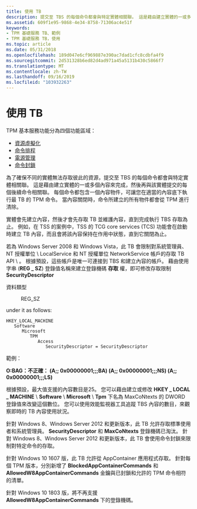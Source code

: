 ```yaml
---
title: 使用 TB
description: 提交至 TBS 的每個命令都會與特定實體相關聯。 這是藉由建立實體的一或多個內容來完成，然後再與該實體提交的每個後續命令相關聯。
ms.assetid: 609f1e95-9868-4e34-8758-71306ac4e51f
keywords:
- TPM 基礎服務 TB、範例
- TPM 基礎服務 TB，使用
ms.topic: article
ms.date: 05/31/2018
ms.openlocfilehash: 189d047e6cf969887e390ac7dad1cfc8cdbfa4f9
ms.sourcegitcommit: 2d531328b6ed82d4ad971a45a5131b430c5866f7
ms.translationtype: MT
ms.contentlocale: zh-TW
ms.lasthandoff: 09/16/2019
ms.locfileid: "103932263"
---
```

# <a name="using-tbs"></a>使用 TB

TPM 基本服務功能分為四個功能區域：

-   [資源虛擬化](resource-virtualization.md)
-   [命令排程](command-scheduling.md)
-   [電源管理](power-management.md)
-   [命令封鎖](command-blocking.md)

為了確保不同的實體無法存取彼此的資源，提交至 TBS 的每個命令都會與特定實體相關聯。 這是藉由建立實體的一或多個內容來完成，然後再與該實體提交的每個後續命令相關聯。 每個命令都包含一個內容物件，可讓您在適當的內容底下執行最 TB 的 TPM 命令。 當內容關閉時，命令所建立的所有物件都會從 TPM 進行清除。

實體會先建立內容，然後才會先存取 TB 並維護內容，直到完成執行 TBS 存取為止。 例如，在 TSS 的案例中，TSS 的 TCG core services (TCS) 功能會在啟動時建立 TB 內容，而且會將該內容保持在作用中狀態，直到它關閉為止。

若為 Windows Server 2008 和 Windows Vista，此 TB 會限制對系統管理員、NT 授權單位 \\ LocalService 和 NT 授權單位 NetworkService 帳戶的存取 TB API \\ 。 根據預設，這些帳戶是唯一可連接到 TBS 和建立內容的帳戶。 藉由使用字串 (**REG \_ SZ**) 登錄值名稱來建立登錄機碼 **存取** 權，即可修改存取限制 **SecurityDescriptor** <dl> <dt>

資料類型
</dt> <dd>REG_SZ</dd> </dl> under it as follows:

```
HKEY_LOCAL_MACHINE
   Software
      Microsoft
         TPM
            Access
               SecurityDescriptor = SecurityDescriptor
```

範例：

**O:BAG：不正確： (A;; 0x00000001;;;BA)  (A;; 0x00000001;;;NS)  (A;; 0x00000001;;;LS)**

根據預設，最大值支援的內容數目是25。 您可以藉由建立或修改 **HKEY \_ LOCAL \_ MACHINE**   \\ **Software** \\ **Microsoft** \\ **Tpm** 下名為 MaxCoNtexts 的 DWORD 登錄值來改變這個數位。 您可以使用效能監視器工具追蹤 TBS 內容的數目，來觀察即時的 TB 內容使用狀況。

針對 Windows 8、Windows Server 2012 和更新版本，此 TB 允許存取標準使用者和系統管理員。 **SecurityDescriptor** 和 **MaxCoNtexts** 登錄機碼已淘汰。 針對 Windows 8、Windows Server 2012 和更新版本，此 TB 會使用命令封鎖來限制對特定命令的存取。

針對 Windows 10 1607 版，此 TB 允許從 AppContainer 應用程式存取。 針對每個 TPM 版本，分別新增了 **BlockedAppContainerCommands** 和 **AllowedW8AppContainerCommands** 金鑰與已封鎖和允許的 TPM 命令相符的清單。

針對 Windows 10 1803 版，將不再支援 **AllowedW8AppContainerCommands** 下的登錄機碼。

 

 




